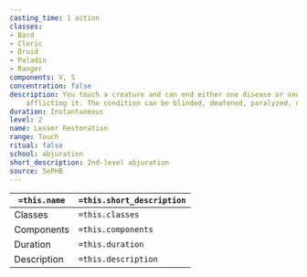 ```yaml
---
casting_time: 1 action
classes:
- Bard
- Cleric
- Druid
- Paladin
- Ranger
components: V, S
concentration: false
description: You touch a creature and can end either one disease or one condition
    afflicting it. The condition can be blinded, deafened, paralyzed, or poisoned.
duration: Instantaneous
level: 2
name: Lesser Restoration
range: Touch
ritual: false
school: abjuration
short_description: 2nd-level abjuration
source: 5ePHB
---
```


| `=this.name` | `=this.short_description` |
| ------------ | ------------------------- |
| Classes      | `=this.classes`           |
| Components   | `=this.components`        |
| Duration     | `=this.duration`          |
| Description  | `=this.description`       |